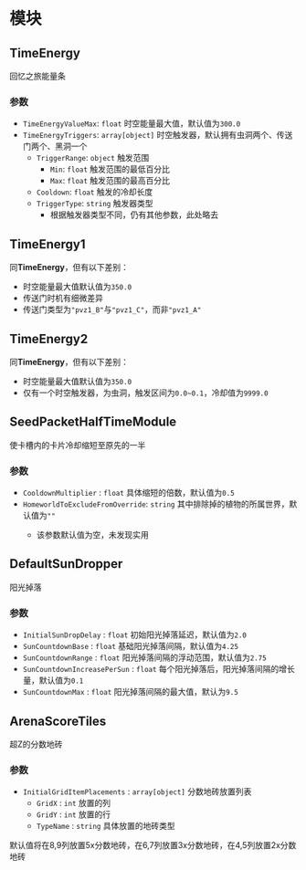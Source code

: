 # 模块
## TimeEnergy
回忆之旅能量条
### 参数
* `TimeEnergyValueMax`: `float` 时空能量最大值，默认值为`300.0`
* `TimeEnergyTriggers`: `array[object]` 时空触发器，默认拥有虫洞两个、传送门两个、黑洞一个
  * `TriggerRange`: `object` 触发范围
    * `Min`: `float` 触发范围的最低百分比
    * `Max`: `float` 触发范围的最高百分比
  * `Cooldown`: `float` 触发的冷却长度
  * `TriggerType`: `string` 触发器类型
    * 根据触发器类型不同，仍有其他参数，此处略去

## TimeEnergy1

同**TimeEnergy**，但有以下差别：
* 时空能量最大值默认值为`350.0`
* 传送门时机有细微差异
* 传送门类型为`"pvz1_B"`与`"pvz1_C"`，而非`"pvz1_A"`

## TimeEnergy2
同**TimeEnergy**，但有以下差别：
* 时空能量最大值默认值为`350.0`
* 仅有一个时空触发器，为虫洞，触发区间为`0.0~0.1`，冷却值为`9999.0`

## SeedPacketHalfTimeModule
使卡槽内的卡片冷却缩短至原先的一半
### 参数
* `CooldownMultiplier` : `float` 具体缩短的倍数，默认值为`0.5`
* `HomeworldToExcludeFromOverride`: `string` <Badge type="warning" text="尚不确定" /> 其中排除掉的植物的所属世界，默认值为`""`
  * 该参数默认值为空，未发现实用

## DefaultSunDropper
阳光掉落
### 参数
* `InitialSunDropDelay` : `float` 初始阳光掉落延迟，默认值为`2.0`
* `SunCountdownBase` : `float` 基础阳光掉落间隔，默认值为`4.25`
* `SunCountdownRange` : `float` <Badge type="warning" text="尚不确定" /> 阳光掉落间隔的浮动范围，默认值为`2.75`
* `SunCountdownIncreasePerSun` : `float` 每个阳光掉落后，阳光掉落间隔的增长量，默认值为`0.1`
* `SunCountdownMax` : `float` 阳光掉落间隔的最大值，默认为`9.5`

## ArenaScoreTiles
超Z的分数地砖
### 参数
* `InitialGridItemPlacements` : `array[object]` 分数地砖放置列表
  * `GridX` : `int` 放置的列
  * `GridY` : `int` 放置的行
  * `TypeName` : `string` 具体放置的地砖类型

默认值将在8,9列放置5x分数地砖，在6,7列放置3x分数地砖，在4,5列放置2x分数地砖
